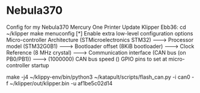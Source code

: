 # Nebula370
Config for my Nebula370 Mercury One Printer
 Update Klipper Ebb36: 
 cd ~/klipper
 make menuconfig
    [*] Enable extra low-level configuration options
        Micro-controller Architecture (STMicroelectronics STM32)  --->
        Processor model (STM32G0B1)  --->
        Bootloader offset (8KiB bootloader)  --->
        Clock Reference (8 MHz crystal)  --->
        Communication interface (CAN bus (on PB0/PB1))  --->
    (1000000) CAN bus speed
    ()  GPIO pins to set at micro-controller startup

make -j4
~/klippy-env/bin/python3 ~/katapult/scripts/flash_can.py -i can0 -f ~/klipper/out/klipper.bin -u af1be5c02d14